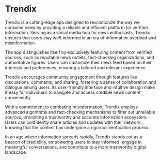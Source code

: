 
# Trendix

Trendix is a cutting-edge app designed to revolutionize the way we consume news by providing a reliable and efficient platform for verified information. Serving as a social media hub for news enthusiasts, Trendix ensures that users stay well-informed in an era of information overload and misinformation.

The app distinguishes itself by exclusively featuring content from verified sources, such as reputable news outlets, fact-checking organizations, and authoritative figures. Users can customize their news feed based on their interests and preferences, ensuring a tailored and relevant experience.

Trendix encourages community engagement through features like discussions, comments, and sharing, fostering a sense of collaboration and dialogue among users. Its user-friendly interface and intuitive design make it easy for individuals to navigate and access credible news content conveniently.

With a commitment to combating misinformation, Trendix employs advanced algorithms and fact-checking mechanisms to filter out unreliable sources, promoting a trustworthy and accurate information ecosystem. Users can confidently share articles and updates with their network, knowing that the content has undergone a rigorous verification process.

In an age where information spreads rapidly, Trendix stands out as a beacon of credibility, empowering users to stay informed, engage in meaningful conversations, and contribute to a more trustworthy digital landscape.

